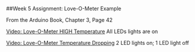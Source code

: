 ##Week 5 Assignment: Love-O-Meter Example

From the Arduino Book, Chapter 3, Page 42

[Video: Love-O-Meter HIGH Temperature](https://vimeo.com/204409851)
All LEDs lights are on

[Video: Love-O-Meter Temperature Dropping](https://vimeo.com/204416605)
2 LED lights on; 1 LED light off
